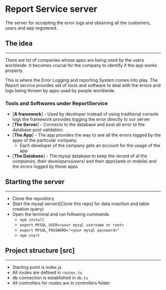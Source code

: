 # Report Service server
The server for accepting the error logs and obtaining all the customers, users and app registered.

## The idea
---
There are lot of companies whose apps are being used by the users worldwide. It becomes crucial for the company to identify if the app works properly.

This is where the Error Logging and reporting System comes into play. The Report service provides set of tools and software to deal with the errors and logs being thrown by apps used by people worldwide.

### Tools and Softwares under ReportService
 - [**A framework**] - Used by developer instead of using traditional console logs the framework provides logging the error directly to our server
 - [**The Server**] - Connects to the database and post all error to the database post validation.
 - [**The App**] - The app provides the way to see all the errors logged by the apps of the particular company.
    - Each developer of the company gets an account for the usage of the app
- [**The Database**] - The mysql database to keep the record of al the _companies_, their _developers(users)_ and their _apps_(web or mobile) and the _errors_ logged by these apps

## Starting the server
---
 - Clone the repository
 - Start the mysql server([Clone this repo] for data insertion and table creation query)
 - Open the terminal and run following commands
    - `npm install`
    - `export MYSQL_USER=<your mysql username or root>`
    - `export MYSQL_PASSWORD="<your mysql password>"`
     - `npm start`

## Project structure [src]
---
 - Starting point is index.js
 - All routes are defined in `routes.ts`
 - db connection is established in `db.ts`
 - All controllers for routes are in controllers folder

